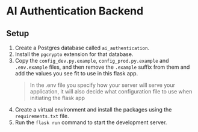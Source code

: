 # AI Authentication Backend

## Setup

1. Create a Postgres database called `ai_authentication`.
2. Install the `pgcrypto` extension for that database.
3. Copy the `config_dev.py.example`, `config_prod.py.example` and `.env.example` files, and then remove the `.example` suffix from them and add the values you see fit to use in this flask app.
    > In the .env file you specify how your server will serve your application, it will also decide what configuration file to use when initiating the flask app
4. Create a virtual environment and install the packages using the `requirements.txt` file.
5. Run the `flask run` command to start the development server.